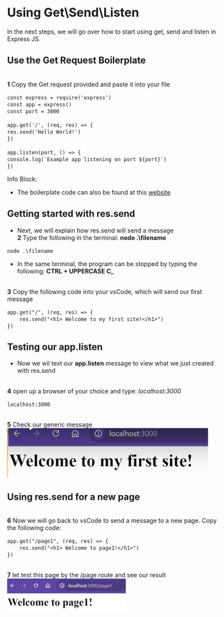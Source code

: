 # Using Get\Send\Listen

In the next steps, we will go over how to start using get, send and listen in Express JS.

## Use the Get Request Boilerplate

<br>**1** Copy the Get request provided and paste it into your file<br>
```
const express = require('express')
const app = express()
const port = 3000

app.get('/', (req, res) => {
res.send('Hello World!')
})

app.listen(port, () => {
console.log(`Example app listening on port ${port}`)
})
```
Info Block:
- The boilerplate code can also be found at this [website](https://expressjs.com/en/starter/hello-world.html) 

## Getting started with res.send
- Next, we will explain how res.send will send a message
<br>**2** Type the following in the terminal: **node .\filename**<br>
```
node .\filename
```
- In the same terminal, the program can be stopped by typing the following: **CTRL + UPPERCASE C\_**

<br>**3** Copy the following code into your vsCode, which will send our first message<br>
```
app.get("/", (req, res) => {
    res.send("<h1> Welcome to my first site!</h1>")
})
```
## Testing our app.listen

- Now we wil text our **app.listen** message to view what we just created with res.send

<br>**4** open up a browser of your choice and type: _localhost:3000_<br>
```
localhost:3000
```

<br>**5** Check our generic message<br>
![message](./task3/listenTest.png)

## Using res.send for a new page
<br>**6** Now we will go back to vsCode to send a message to a new page. Copy the following code:<br>
```
app.get("/page1", (req, res) => {
    res.send("<h1> Welcome to page1!</h1>")
})
```
<br>**7** let test this page by the /page route and see our result <br>
![pageTest](./task3/chnagePageTest.png)
